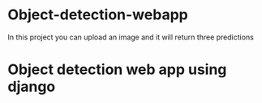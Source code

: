 # Object-detection-webapp
In this project you can upload an image and it will return three predictions

# Object detection web app using django
